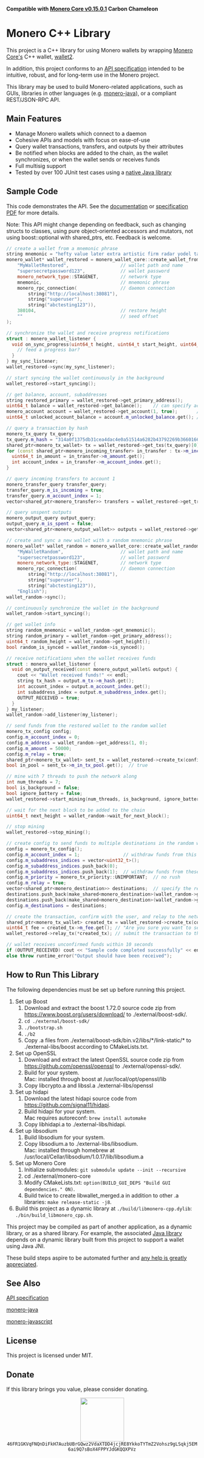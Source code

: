 **Compatible with [Monero Core v0.15.0.1](https://web.getmonero.org/downloads/) Carbon Chameleon**

# Monero C++ Library

This project is a C++ library for using Monero wallets by wrapping [Monero Core's](https://github.com/monero-project/monero) C++ wallet, [wallet2](https://github.com/monero-project/monero/blob/master/src/wallet/wallet2.h).

In addition, this project conforms to an [API specification](http://moneroecosystem.org/monero-java/monero-spec.pdf) intended to be intuitive, robust, and for long-term use in the Monero project.

This library may be used to build Monero-related applications, such as GUIs, libraries in other languages (e.g. [monero-java](https://github.com/monero-ecosystem/monero-java)), or a compliant REST/JSON-RPC API.

## Main Features

- Manage Monero wallets which connect to a daemon
- Cohesive APIs and models with focus on ease-of-use
- Query wallet transactions, transfers, and outputs by their attributes
- Be notified when blocks are added to the chain, as the wallet synchronizes, or when the wallet sends or receives funds
- Full multisig support
- Tested by over 100 JUnit test cases using a [native Java library](https://github.com/monero-ecosystem/monero-java)

## Sample Code

This code demonstrates the API.  See the [documentation](https://woodser.github.io/monero-cpp-library/annotated.html) or [specification PDF](http://moneroecosystem.org/monero-java/monero-spec.pdf) for more details.

Note: This API might change depending on feedback, such as changing structs to classes, using pure object-oriented accessors and mutators, not using boost::optional with shared_ptrs, etc.  Feedback is welcome.

```c++
// create a wallet from a mnemonic phrase
string mnemonic = "hefty value later extra artistic firm radar yodel talent future fungal nutshell because sanity awesome nail unjustly rage unafraid cedar delayed thumbs comb custom sanity";
monero_wallet* wallet_restored = monero_wallet_core::create_wallet_from_mnemonic(
    "MyWalletRestored",                   // wallet path and name
    "supersecretpassword123",             // wallet password
    monero_network_type::STAGENET,        // network type
    mnemonic,                             // mnemonic phrase
    monero_rpc_connection(                // daemon connection
        string("http://localhost:38081"),
        string("superuser"),
        string("abctesting123")),
    380104,                               // restore height
    ""                                    // seed offset
);

// synchronize the wallet and receive progress notifications
struct : monero_wallet_listener {
  void on_sync_progress(uint64_t height, uint64_t start_height, uint64_t end_height, double percent_done, const string& message) {
    // feed a progress bar?
  }
} my_sync_listener;
wallet_restored->sync(my_sync_listener);

// start syncing the wallet continuously in the background
wallet_restored->start_syncing();

// get balance, account, subaddresses
string restored_primary = wallet_restored->get_primary_address();
uint64_t balance = wallet_restored->get_balance();    // can specify account and subaddress indices
monero_account account = wallet_restored->get_account(1, true);       // get account with subaddresses
uint64_t unlocked_account_balance = account.m_unlocked_balance.get(); // get boost::optional value

// query a transaction by hash
monero_tx_query tx_query;
tx_query.m_hash = "314a0f1375db31cea4dac4e0a51514a6282b43792269b3660166d4d2b46437ca";
shared_ptr<monero_tx_wallet> tx = wallet_restored->get_txs(tx_query)[0];
for (const shared_ptr<monero_incoming_transfer> in_transfer : tx->m_incoming_transfers) {
  uint64_t in_amount = in_transfer->m_amount.get();
  int account_index = in_transfer->m_account_index.get();
}

// query incoming transfers to account 1
monero_transfer_query transfer_query;
transfer_query.m_is_incoming = true;
transfer_query.m_account_index = 1;
vector<shared_ptr<monero_transfer>> transfers = wallet_restored->get_transfers(transfer_query);

// query unspent outputs
monero_output_query output_query;
output_query.m_is_spent = false;
vector<shared_ptr<monero_output_wallet>> outputs = wallet_restored->get_outputs(output_query);

// create and sync a new wallet with a random mnemonic phrase
monero_wallet* wallet_random = monero_wallet_core::create_wallet_random(
    "MyWalletRandom",                     // wallet path and name
    "supersecretpassword123",             // wallet password
    monero_network_type::STAGENET,        // network type
    monero_rpc_connection(                // daemon connection
        string("http://localhost:38081"),
        string("superuser"),
        string("abctesting123")),
    "English");
wallet_random->sync();

// continuously synchronize the wallet in the background
wallet_random->start_syncing();

// get wallet info
string random_mnemonic = wallet_random->get_mnemonic();
string random_primary = wallet_random->get_primary_address();
uint64_t random_height = wallet_random->get_height();
bool random_is_synced = wallet_random->is_synced();

// receive notifications when the wallet receives funds
struct : monero_wallet_listener {
  void on_output_received(const monero_output_wallet& output) {
    cout << "Wallet received funds!" << endl;
    string tx_hash = output.m_tx->m_hash.get();
    int account_index = output.m_account_index.get();
    int subaddress_index = output.m_subaddress_index.get();
    OUTPUT_RECEIVED = true;
  }
} my_listener;
wallet_random->add_listener(my_listener);

// send funds from the restored wallet to the random wallet
monero_tx_config config;
config.m_account_index = 0;
config.m_address = wallet_random->get_address(1, 0);
config.m_amount = 50000;
config.m_relay = true;
shared_ptr<monero_tx_wallet> sent_tx = wallet_restored->create_tx(config);
bool in_pool = sent_tx->m_in_tx_pool.get();  // true

// mine with 7 threads to push the network along
int num_threads = 7;
bool is_background = false;
bool ignore_battery = false;
wallet_restored->start_mining(num_threads, is_background, ignore_battery);

// wait for the next block to be added to the chain
uint64_t next_height = wallet_random->wait_for_next_block();

// stop mining
wallet_restored->stop_mining();

// create config to send funds to multiple destinations in the random wallet
config = monero_tx_config();
config.m_account_index = 1;                // withdraw funds from this account
config.m_subaddress_indices = vector<uint32_t>();
config.m_subaddress_indices.push_back(0);
config.m_subaddress_indices.push_back(1);  // withdraw funds from these subaddresses within the account
config.m_priority = monero_tx_priority::UNIMPORTANT;  // no rush
config.m_relay = true;
vector<shared_ptr<monero_destination>> destinations;  // specify the recipients and their amounts
destinations.push_back(make_shared<monero_destination>(wallet_random->get_address(1, 0), 50000));
destinations.push_back(make_shared<monero_destination>(wallet_random->get_address(2, 0), 50000));
config.m_destinations = destinations;

// create the transaction, confirm with the user, and relay to the network
shared_ptr<monero_tx_wallet> created_tx = wallet_restored->create_tx(config);
uint64_t fee = created_tx->m_fee.get(); // "Are you sure you want to send ...?"
wallet_restored->relay_tx(*created_tx); // submit the transaction to the Monero network which will notify the recipient wallet

// wallet receives unconfirmed funds within 10 seconds
if (OUTPUT_RECEIVED) cout << "Sample code completed successfully" << endl;
else throw runtime_error("Output should have been received");
```

## How to Run This Library

The following dependencies must be set up before running this project.

1. Set up Boost
    1. Download and extract the boost 1.72.0 source code zip from https://www.boost.org/users/download/ to ./external/boost-sdk/.
    2. `cd ./external/boost-sdk/`
    3. `./bootstrap.sh`
    4. `./b2`
    5. Copy .a files from ./external/boost-sdk/bin.v2/libs/\*/link-static/\* to ./external-libs/boost according to CMakeLists.txt.
2. Set up OpenSSL
    1. Download and extract the latest OpenSSL source code zip from https://github.com/openssl/openssl to ./external/openssl-sdk/.
    2. Build for your system.<br>
       Mac: installed through boost at /usr/local/opt/openssl/lib
    3. Copy libcrypto.a and libssl.a ./external-libs/openssl
3. Set up hidapi
    1. Download the latest hidapi source code from https://github.com/signal11/hidapi.
    2. Build hidapi for your system.<br>
       Mac requires autoreconf: `brew install automake`
    3. Copy libhidapi.a to ./external-libs/hidapi.
4. Set up libsodium
    1. Build libsodium for your system.
    2. Copy libsodium.a to ./external-libs/libsodium.<br>
       Mac: installed through homebrew at /usr/local/Cellar/libsodium/1.0.17/lib/libsodium.a
5. Set up Monero Core
    1. Initialize submodules: `git submodule update --init --recursive`
    2. cd ./external/monero-core
    3. Modify CMakeLists.txt: `option(BUILD_GUI_DEPS "Build GUI dependencies." ON)`.
    4. Build twice to create libwallet_merged.a in addition to other .a libraries: `make release-static -j8`.
6. Build this project as a dynamic library at `./build/libmonero-cpp.dylib`: `./bin/build_libmonero_cpp.sh`.
       
This project may be compiled as part of another application, as a dynamic library, or as a shared library.  For example, the associated [Java library](https://github.com/monero-ecosystem/monero-java-rpc) depends on a dynamic library built from this project to support a wallet using Java JNI.

These build steps aspire to be automated further and [any help is greatly appreciated](https://github.com/woodser/monero-cpp-library/issues/1).

## See Also

[API specification](http://moneroecosystem.org/monero-java/monero-spec.pdf)

[monero-java](https://github.com/monero-ecosystem/monero-java)

[monero-javascript](https://github.com/monero-ecosystem/monero-javascript)

## License

This project is licensed under MIT.

## Donate

If this library brings you value, please consider donating.

<p align="center">
	<img src="donate.png" width="115" height="115"/><br>
	<code>46FR1GKVqFNQnDiFkH7AuzbUBrGQwz2VdaXTDD4jcjRE8YkkoTYTmZ2Vohsz9gLSqkj5EM6ai9Q7sBoX4FPPYJdGKQQXPVz</code>
</p>